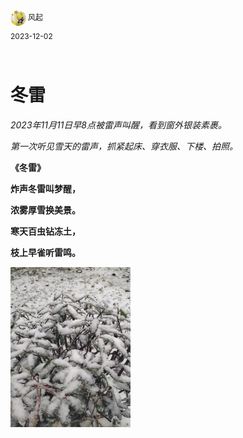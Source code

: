 <div style="overflow:hidden;"><img src="../assets/me.jpeg" alt="风起" style="border-radius:50%;width: 25px;float:left;"> <div style="float:left;margin-top: 2px;margin-left: 3px;font-size: 12px;">风起</div></div>
<div style="clear:both;font-size: 12px;height:50px;line-height: 34px;">2023-12-02</div>

# 冬雷

*2023年11月11日早8点被雷声叫醒，看到窗外银装素裹。*

*第一次听见雪天的雷声，抓紧起床、穿衣服、下楼、拍照。*

**《冬雷》**

**炸声冬雷叫梦醒，**

**浓雾厚雪换美景。**

**寒天百虫钻冻土，**

**枝上早雀听雷鸣。**

<img src="../assets/donglei.jpeg" alt="下雪了" style="zoom:25%;margin-left:0;" />



